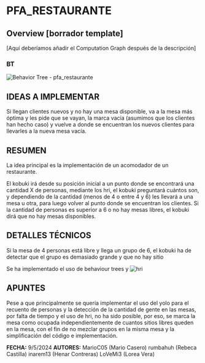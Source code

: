 # PFA_RESTAURANTE

## Overview [borrador template]
[Aquí deberíamos añadir el Computation Graph después de la descripción]
### BT
![Behavior Tree - pfa_restaurante](https://github.com/user-attachments/assets/de32e57e-c2a3-4e81-a0c0-c7a06d4b0fbc)
## IDEAS A IMPLEMENTAR
Si llegan clientes nuevos y no hay una mesa disponible, va a la mesa más óptima
y les pide que se vayan, la marca vacía (asumimos que los clientes han hecho caso)
y vuelve a donde se encuentran los nuevos clientes para llevarles a la nueva 
mesa vacía.

## RESUMEN
La idea principal es la implementación de un acomodador de un restaurante.

El kobuki irá desde su posición inicial a un punto donde se encontrará una cantidad
X de personas, mediante los hri, el kobuki preguntará cuántos son, y dependiendo
de la cantidad (menos de 4 o entre 4 y 6) les llevará a una mesa u otra, para
luego volver al punto donde se encuentran los clientes. Si la cantidad
de personas es superior a 6 o no hay mesas libres, el kobuki dirá que no hay
mesas disponibles.

## DETALLES TÉCNICOS
Si la mesa de 4 personas está libre y llega un grupo de 6, el kobuki ha de 
detectar que el grupo es demasiado grande y que no hay sitio 

Se ha implementado el uso de behaviour trees y ![hri](https://github.com/rodperex/bt_nodes)

## APUNTES
Pese a que principalmente se quería implementar el uso del yolo para el recuento
de personas y la detección de la cantidad de gente en las mesas, por falta de tiempo
y el uso de hri, no ha sido posible, por eso, se marca la mesa como ocupada 
independientemente de cuantos sitios libres queden en la mesa, con el fin de 
no mezclar grupos en la misma mesa y la simplificación del código e implementación.

**FECHA:** 9/5/2024 
**AUTORES:**
  MarioC05 (Mario Casero)
  rumbahuh (Rebeca Castilla)
  inarem13 (Henar Contreras)
  LoVeMi3 (Lorea Vera)
